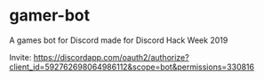 # gamer-bot
A games bot for Discord made for Discord Hack Week 2019

Invite: https://discordapp.com/oauth2/authorize?client_id=592762698064986112&scope=bot&permissions=330816
